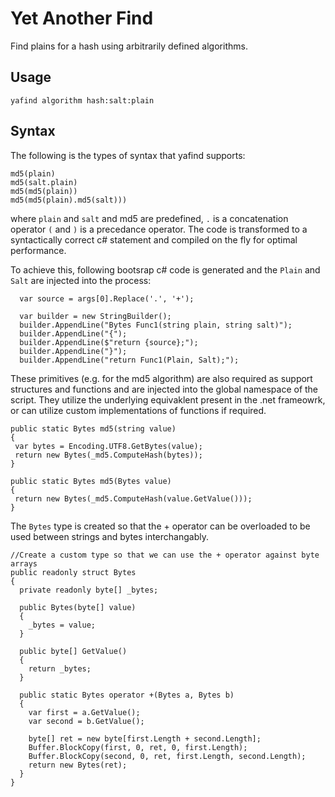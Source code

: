 # Yet Another Find

Find plains for a hash using arbitrarily defined algorithms.

## Usage

`yafind algorithm hash:salt:plain`

## Syntax 

The following is the types of syntax that yafind supports:

```
md5(plain)
md5(salt.plain)
md5(md5(plain))
md5(md5(plain).md5(salt)))
```

where `plain` and `salt` and md5 are predefined, `.` is a concatenation operator `(` and `)` is a precedance operator. The code is transformed to a syntactically correct c# statement and compiled on the fly for optimal performance.

To achieve this, following bootsrap c# code is generated and the `Plain` and `Salt` are injected into the process:
```
  var source = args[0].Replace('.', '+');

  var builder = new StringBuilder();
  builder.AppendLine("Bytes Func1(string plain, string salt)");
  builder.AppendLine("{");
  builder.AppendLine($"return {source};");
  builder.AppendLine("}");
  builder.AppendLine("return Func1(Plain, Salt);");
 ```
 
These primitives (e.g. for the md5 algorithm) are also required as support structures and functions and are injected into the global namespace of the script. They utilize the underlying equivaklent present in the .net frameowrk, or can utilize custom implementations of functions if required.
 
 ```
public static Bytes md5(string value)
{
  var bytes = Encoding.UTF8.GetBytes(value);
  return new Bytes(_md5.ComputeHash(bytes));
}

public static Bytes md5(Bytes value)
{
  return new Bytes(_md5.ComputeHash(value.GetValue()));
}
```
  
The `Bytes` type is created so that the + operator can be overloaded to be used between strings and bytes interchangably.
```
//Create a custom type so that we can use the + operator against byte arrays
public readonly struct Bytes
{
  private readonly byte[] _bytes;

  public Bytes(byte[] value)
  {
    _bytes = value;
  }

  public byte[] GetValue()
  {
    return _bytes;
  }

  public static Bytes operator +(Bytes a, Bytes b)
  {
    var first = a.GetValue();
    var second = b.GetValue();

    byte[] ret = new byte[first.Length + second.Length];
    Buffer.BlockCopy(first, 0, ret, 0, first.Length);
    Buffer.BlockCopy(second, 0, ret, first.Length, second.Length);
    return new Bytes(ret);
  }
}
```
